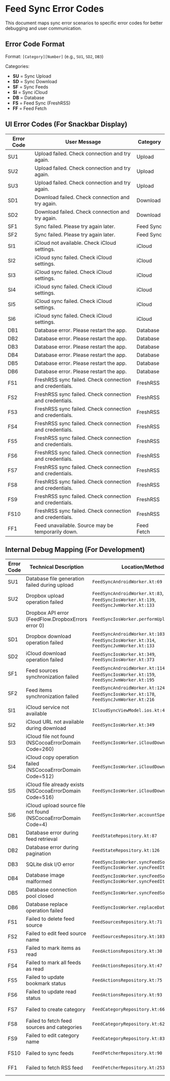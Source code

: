 # Feed Sync Error Codes

This document maps sync error scenarios to specific error codes for better debugging and user communication.

## Error Code Format
Format: `[Category][Number]` (e.g., `SU1`, `SD2`, `DB3`)

Categories:
- **SU** = Sync Upload
- **SD** = Sync Download
- **SF** = Sync Feeds
- **SI** = Sync iCloud
- **DB** = Database
- **FS** = Feed Sync (FreshRSS)
- **FF** = Feed Fetch

## UI Error Codes (For Snackbar Display)

| Error Code | User Message | Category |
|------------|--------------|----------|
| SU1 | Upload failed. Check connection and try again. | Upload |
| SU2 | Upload failed. Check connection and try again. | Upload |
| SU3 | Upload failed. Check connection and try again. | Upload |
| SD1 | Download failed. Check connection and try again. | Download |
| SD2 | Download failed. Check connection and try again. | Download |
| SF1 | Sync failed. Please try again later. | Feed Sync |
| SF2 | Sync failed. Please try again later. | Feed Sync |
| SI1 | iCloud not available. Check iCloud settings. | iCloud |
| SI2 | iCloud sync failed. Check iCloud settings. | iCloud |
| SI3 | iCloud sync failed. Check iCloud settings. | iCloud |
| SI4 | iCloud sync failed. Check iCloud settings. | iCloud |
| SI5 | iCloud sync failed. Check iCloud settings. | iCloud |
| SI6 | iCloud sync failed. Check iCloud settings. | iCloud |
| DB1 | Database error. Please restart the app. | Database |
| DB2 | Database error. Please restart the app. | Database |
| DB3 | Database error. Please restart the app. | Database |
| DB4 | Database error. Please restart the app. | Database |
| DB5 | Database error. Please restart the app. | Database |
| DB6 | Database error. Please restart the app. | Database |
| FS1 | FreshRSS sync failed. Check connection and credentials. | FreshRSS |
| FS2 | FreshRSS sync failed. Check connection and credentials. | FreshRSS |
| FS3 | FreshRSS sync failed. Check connection and credentials. | FreshRSS |
| FS4 | FreshRSS sync failed. Check connection and credentials. | FreshRSS |
| FS5 | FreshRSS sync failed. Check connection and credentials. | FreshRSS |
| FS6 | FreshRSS sync failed. Check connection and credentials. | FreshRSS |
| FS7 | FreshRSS sync failed. Check connection and credentials. | FreshRSS |
| FS8 | FreshRSS sync failed. Check connection and credentials. | FreshRSS |
| FS9 | FreshRSS sync failed. Check connection and credentials. | FreshRSS |
| FS10 | FreshRSS sync failed. Check connection and credentials. | FreshRSS |
| FF1 | Feed unavailable. Source may be temporarily down. | Feed Fetch |

## Internal Debug Mapping (For Development)

| Error Code | Technical Description | Location/Method | Platform | Underlying Cause |
|------------|----------------------|-----------------|----------|------------------|
| SU1 | Database file generation failed during upload | `FeedSyncAndroidWorker.kt:69` | Android | File system issue |
| SU2 | Dropbox upload operation failed | `FeedSyncAndroidWorker.kt:83`, `FeedSyncIosWorker.kt:139`, `FeedSyncJvmWorker.kt:133` | All | Network/API issue |
| SU3 | Dropbox API error (FeedFlow.DropboxErrors error 0) | `FeedSyncIosWorker.performUpload` | iOS | Dropbox SDK error |
| SD1 | Dropbox download operation failed | `FeedSyncAndroidWorker.kt:103`, `FeedSyncIosWorker.kt:314`, `FeedSyncJvmWorker.kt:133` | All | Network/API issue |
| SD2 | iCloud download operation failed | `FeedSyncIosWorker.kt:349`, `FeedSyncIosWorker.kt:373` | iOS | iCloud API issue |
| SF1 | Feed sources synchronization failed | `FeedSyncAndroidWorker.kt:114`, `FeedSyncIosWorker.kt:159`, `FeedSyncJvmWorker.kt:195` | All | Sync operation failure |
| SF2 | Feed items synchronization failed | `FeedSyncAndroidWorker.kt:124`, `FeedSyncIosWorker.kt:178`, `FeedSyncJvmWorker.kt:216` | All | Sync operation failure |
| SI1 | iCloud service not available | `ICloudSyncViewModel.ios.kt:48` | iOS | iCloud base folder URL null |
| SI2 | iCloud URL not available during download | `FeedSyncIosWorker.kt:349` | iOS | iCloud URL null |
| SI3 | iCloud file not found (NSCocoaErrorDomain Code=260) | `FeedSyncIosWorker.iCloudDownload` | iOS | File doesn't exist |
| SI4 | iCloud copy operation failed (NSCocoaErrorDomain Code=512) | `FeedSyncIosWorker.iCloudDownload` | iOS | Timeout/operation canceled |
| SI5 | iCloud file already exists (NSCocoaErrorDomain Code=516) | `FeedSyncIosWorker.iCloudDownload` | iOS | File name conflict |
| SI6 | iCloud upload source file not found (NSCocoaErrorDomain Code=4) | `FeedSyncIosWorker.accountSpecificUpload` | iOS | Source file missing |
| DB1 | Database error during feed retrieval | `FeedStateRepository.kt:87` | All | Database query failure |
| DB2 | Database error during pagination | `FeedStateRepository.kt:126` | All | Database query failure |
| DB3 | SQLite disk I/O error | `FeedSyncIosWorker.syncFeedSources`, `FeedSyncIosWorker.syncFeedItems` | iOS | Disk I/O failure |
| DB4 | Database image malformed | `FeedSyncIosWorker.syncFeedSources`, `FeedSyncIosWorker.syncFeedItems` | iOS | Corrupted database |
| DB5 | Database connection pool closed | `FeedSyncIosWorker.syncFeedSources` | iOS | Connection pool issue |
| DB6 | Database replace operation failed | `FeedSyncIosWorker.replaceDatabase` | iOS | File replacement error |
| FS1 | Failed to delete feed source | `FeedSourcesRepository.kt:71` | All | FreshRSS API error |
| FS2 | Failed to edit feed source name | `FeedSourcesRepository.kt:103` | All | FreshRSS API error |
| FS3 | Failed to mark items as read | `FeedActionsRepository.kt:30` | All | FreshRSS API error |
| FS4 | Failed to mark all feeds as read | `FeedActionsRepository.kt:47` | All | FreshRSS API error |
| FS5 | Failed to update bookmark status | `FeedActionsRepository.kt:75` | All | FreshRSS API error |
| FS6 | Failed to update read status | `FeedActionsRepository.kt:93` | All | FreshRSS API error |
| FS7 | Failed to create category | `FeedCategoryRepository.kt:66` | All | FreshRSS API error |
| FS8 | Failed to fetch feed sources and categories | `FeedCategoryRepository.kt:62` | All | FreshRSS API error |
| FS9 | Failed to edit category name | `FeedCategoryRepository.kt:83` | All | FreshRSS API error |
| FS10 | Failed to sync feeds | `FeedFetcherRepository.kt:90` | All | FreshRSS API error |
| FF1 | Failed to fetch RSS feed | `FeedFetcherRepository.kt:253` | All | RSS source unavailable |
